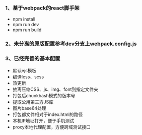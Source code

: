 ### 1、基于webpack的react脚手架
+ npm install
+ npm run dev
+ npm run build

### 2、未分离的原版配置参考dev分支上webpack.config.js

### 3、已经完善的基本配置
+ 默认ejs模板
+ 编译less、scss
+ 热更新
+ 抽离压缩CSS、js、img、font到指定文件夹
+ 打包后chunkhash模式的版本号
+ 提取公用第三方JS库
+ 图片base64处理
+ 打包都文件相对于index.html的路径
+ 本机IP地址打开，便于手机测试
+ proxy本地代理配置，方便跨域测试接口

